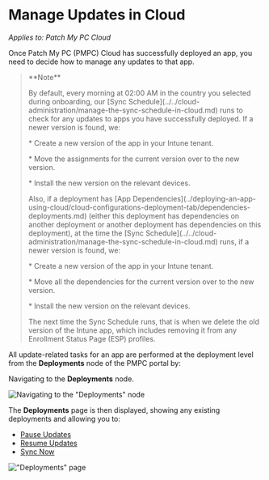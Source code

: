 # Manage Updates in Cloud

_Applies to: Patch My PC Cloud_

Once Patch My PC (PMPC) Cloud has successfully deployed an app, you need to decide how to manage any updates to that app.

> \*\*Note\*\*
>
> By default, every morning at 02:00 AM in the country you selected during onboarding, our \[Sync Schedule]\(../../cloud-administration/manage-the-sync-schedule-in-cloud.md) runs to check for any updates to apps you have successfully deployed. If a newer version is found, we:
>
> \* Create a new version of the app in your Intune tenant.
>
> \* Move the assignments for the current version over to the new version.
>
> \* Install the new version on the relevant devices.
>
> Also, if a deployment has \[App Dependencies]\(../deploying-an-app-using-cloud/cloud-configurations-deployment-tab/dependencies-deployments.md) (either this deployment has dependencies on another deployment or another deployment has dependencies on this deployment), at the time the \[Sync Schedule]\(../../cloud-administration/manage-the-sync-schedule-in-cloud.md) runs, if a newer version is found, we:
>
> \* Create a new version of the app in your Intune tenant.
>
> \* Move all the dependencies for the current version over to the new version.
>
> \* Install the new version on the relevant devices.
>
> The next time the Sync Schedule runs, that is when we delete the old version of the Intune app, which includes removing it from any Enrollment Status Page (ESP) profiles.

All update-related tasks for an app are performed at the deployment level from the **Deployments** node of the PMPC portal by:

Navigating to the **Deployments** node.

![Navigating to the "Deployments" node](../../../_images/image-\(608\).png)

The **Deployments** page is then displayed, showing any existing deployments and allowing you to:

* [Pause Updates](pause-cloud-updates.md)
* [Resume Updates](resume-cloud-updates.md)
* [Sync Now](sync-now-cloud-feature.md)

!["Deployments" page](../../../_images/image-\(1787\).png)
